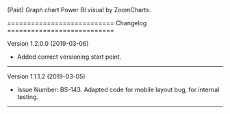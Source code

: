 (Paid) Graph chart Power BI visual by ZoomCharts.

=========================== Changelog ===========================

Version 1.2.0.0 (2019-03-06)

* Added correct versioning start point.

-----------------------------------------------------------------

Version 1.1.1.2 (2019-03-05)

* Issue Number: BS-143.
  Adapted code for mobile layout bug, for internal testing.

-----------------------------------------------------------------
